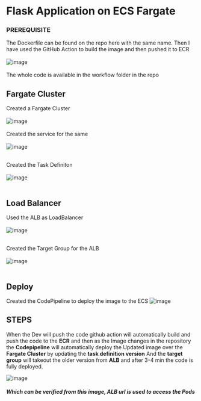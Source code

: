 # Flask Application on ECS Fargate

### PREREQUISITE

The Dockerfile can be found on the repo here with the same name.
Then I have used the GitHub Action to build the image and then pushed it to ECR
<br /> <br />
![image](https://user-images.githubusercontent.com/56734473/140753293-7351b1b0-96f3-4da1-afcf-b381f86bce2a.png)
<br /> <br /> The whole code is available in the workflow folder in the repo

## Fargate Cluster
Created a Fargate Cluster <br /> <br />
![image](https://user-images.githubusercontent.com/56734473/140753005-0fbdb9d7-89f0-4cb9-85c7-d67950fbef44.png)
<br /> <br />
Created the service for the same  <br /> <br />
![image](https://user-images.githubusercontent.com/56734473/140753586-8ae00d7f-4e85-41fb-a8eb-59f4ae782150.png)
 <br /> <br />
 
 Created the Task Definiton <br /> <br />
 ![image](https://user-images.githubusercontent.com/56734473/140753699-152f630a-6516-4252-a664-5526c11dc0b9.png)
<br /> <br />

## Load Balancer 
Used the ALB as LoadBalancer<br /> <br />
![image](https://user-images.githubusercontent.com/56734473/140753845-e9740607-f5f9-4d69-9e85-c085e89b173d.png)
<br /> <br />

Created the Target Group for the ALB <br /> <br />
![image](https://user-images.githubusercontent.com/56734473/140753967-70f286d4-c081-4385-bbe4-2647d690ffa8.png)
<br /> <br />

## Deploy
Created the CodePipeline to deploy the image to the ECS 
![image](https://user-images.githubusercontent.com/56734473/140754098-bcca3821-de67-4f00-abaf-9a2b84d4b0dc.png)

## STEPS
When the Dev will push the code github action will automatically build and push the code to the **ECR** and then as the Image changes in the repository the 
**Codepipeline** will automatically deploy the Updated image over the **Fargate Cluster** by updating the **task definition version** And the **target group** 
will takeout the older version from **ALB** and after 3-4 min the code is fully deployed. <br />

![image](https://user-images.githubusercontent.com/56734473/140754634-9414c167-153f-46e2-b94a-1bef42a57cb4.png)
##### Which can be verified from this image, ALB url is used to access the Pods


